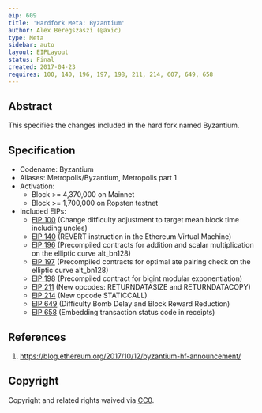 ```yaml
---
eip: 609
title: 'Hardfork Meta: Byzantium'
author: Alex Beregszaszi (@axic)
type: Meta
sidebar: auto
layout: EIPLayout
status: Final
created: 2017-04-23
requires: 100, 140, 196, 197, 198, 211, 214, 607, 649, 658
---
```


## Abstract

This specifies the changes included in the hard fork named Byzantium.

## Specification

- Codename: Byzantium
- Aliases: Metropolis/Byzantium, Metropolis part 1
- Activation:
  - Block >= 4,370,000 on Mainnet
  - Block >= 1,700,000 on Ropsten testnet
- Included EIPs:
  - [EIP 100](https://eips.ethereum.org/EIPS/eip-100) (Change difficulty adjustment to target mean block time including uncles)
  - [EIP 140](https://eips.ethereum.org/EIPS/eip-140) (REVERT instruction in the Ethereum Virtual Machine)
  - [EIP 196](https://eips.ethereum.org/EIPS/eip-196) (Precompiled contracts for addition and scalar multiplication on the elliptic curve alt_bn128)
  - [EIP 197](https://eips.ethereum.org/EIPS/eip-197) (Precompiled contracts for optimal ate pairing check on the elliptic curve alt_bn128)
  - [EIP 198](https://eips.ethereum.org/EIPS/eip-198) (Precompiled contract for bigint modular exponentiation)
  - [EIP 211](https://eips.ethereum.org/EIPS/eip-211) (New opcodes: RETURNDATASIZE and RETURNDATACOPY)
  - [EIP 214](https://eips.ethereum.org/EIPS/eip-214) (New opcode STATICCALL)
  - [EIP 649](https://eips.ethereum.org/EIPS/eip-649) (Difficulty Bomb Delay and Block Reward Reduction)
  - [EIP 658](https://eips.ethereum.org/EIPS/eip-658) (Embedding transaction status code in receipts)

## References

1. https://blog.ethereum.org/2017/10/12/byzantium-hf-announcement/

## Copyright

Copyright and related rights waived via [CC0](https://creativecommons.org/publicdomain/zero/1.0/).
